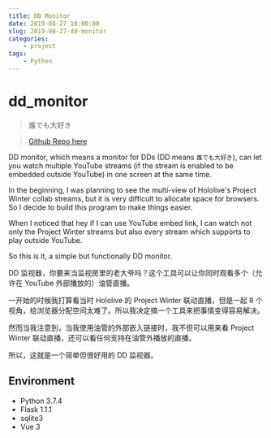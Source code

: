 ```yaml
---
title: DD Monitor
date: 2019-08-27 10:00:00
slug: 2019-08-27-dd-monitor
categories:
    - project
tags:
    - Python
---
```


# dd_monitor

> 誰でも大好き

> [Github Repo here](https://github.com/AyakuraYuki/dd_monitor)

DD monitor, which means a monitor for DDs (DD means `誰でも大好き`), can let you watch multiple YouTube streams (if the stream is enabled to be embedded outside YouTube) in one screen at the same time.

In the beginning, I was planning to see the multi-view of Hololive's Project Winter collab streams, but it is very difficult to allocate space for browsers. So I decide to build this program to make things easier.

When I noticed that hey if I can use YouTube embed link, I can watch not only the Project Winter streams but also every stream which supports to play outside YouTube.

So this is it, a simple but functionally DD monitor.

DD 监视器，你要来当监视房里的老大爷吗？这个工具可以让你同时观看多个（允许在 YouTube 外部播放的）油管直播。

一开始的时候我打算看当时 Hololive 的 Project Winter 联动直播，但是一起 8 个视角，给浏览器分配空间太难了。所以我决定搞一个工具来把事情变得容易解决。

然而当我注意到，当我使用油管的外部嵌入链接时，我不但可以用来看 Project Winter 联动直播，还可以看任何支持在油管外播放的直播。

所以，这就是一个简单但很好用的 DD 监视器。

## Environment

-   Python 3.7.4
-   Flask 1.1.1
-   sqlite3
-   Vue 3
